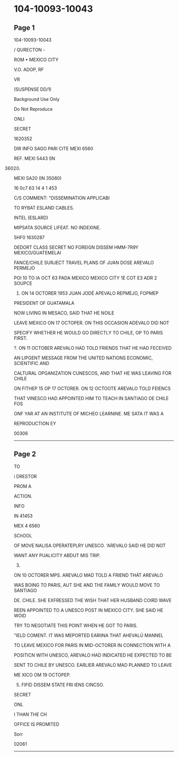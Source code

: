 # 104-10093-10043

## Page 1

104-10093-10043

/ QURECTON -

ROM • MEXICO CITY

V.O. ADOP, RF

VR

(SUSPENSE DD/1)

Background Use Only

Do Not Reproduce

ONLI

SECRET

1620352

DIR INFO SAGO PARI CITE MEXI 6560

REF. MEXI 5443 (IN

36020)

MEXI SA20 (IN 35080)

16 0c7 63 14 4 1 453

C/S COMMENT: "DISSEMINATION APPLICABI

TO RYBAT ESLAND CABLES.

INTEL (ESLARD)

MIPSATA SOURCE LIFEAT. NO INDEXINE.

5HF0 1630287

DEDORT CLASS SECRET NO FOREIGN DISSEM HMM-7R9Y MEXICO/GUATEMELAI

FANCE/CHILE SURJECT TRAVEL PLANS OF JUAN DOSE AREVALO PERMEJO

POI 10 TO lA OCT 63 PADA MEXICO MEXICO CITY 1E COT E3 ADR 2 SOUPCE

1. ON 14 OCTORER 1953 JUAN JODÉ APEVALO REPMEJO, FOPMEP

PRESIDENT OF GUATAMALA

NOW LIVING IN MESACO, SAID THAT HE NOILE

LEAVE MEXICO ON 17 OCTOPER. ON THIS OCCASION ADEVALO DID NOT

SPECIFY WHETHER HE WOULD GO DIRECTLY TO CHILE, OP TO PARIS FIRST.

?. ON 11 OCTOBER AREVALO HAD TOLD FRIENDS THAT HE HAD FECEIVED

AN LIPGENT MESSAGE FROM THE UNITED NATIONS ECONOMIC, SCIENTIFIC AND

CALTURAL OPGANIZATION CUNESCOS, AND THAT HE WAS LEAVING FOR CHILE

ON FITHEP 15 OP 17 OCTORER. ON 12 OCTOOTE AREVALO TOLD FEIENCS

THAT VINESCO HAD APPOINTED HIM TO TEACH IN SANTIAGO DE CHILE FOS

ONF YAR AT AN INSTITUTE OF MICHEO LEARNINE. ME SATA IT WAS A

REPRODUCTION EY

00306

---

## Page 2

TO

i DRESTOR

PROM A

ACTION.

INFO

IN 41453

MEX 4 6560

SChOOL

OF MOVE NALISA OPERATEPLRY UNESCO. 'AREVALO SAID HE DID NOT

WANT ANY PUALICITY ABDUT MIS TRIP.

3.

ON 10 OCTORER MPS. AREVALO MAD TOLD A FRIEND THÁT AREVALO

WAS BOING TO PARIS, AUT SHE AND THE FAMILY WOULD MOVE TO SANTIAGO

DE. CHILE. SHE EXFRESSED THE WISH THAT HER HUSBAND COIRD WAVE

REEN APPOINTED TO A UNESCO POST IN MEXICO CITY. SHE SAID HE WOID

TRY TO NEGOTIATE THIS POINT WHEN HE GOT TO PARIS.

"IELD COMENT. IT WAS MEPORTED EARIINA THAT AHEVALÚ MANNEL

TO LEAVE MEXICO FOR PARIS IN MID-OCTORER IN CONNECTION WITH A

POSITICN WITH UNESCO, AREVALO HAD INDICATED HE EXPECTED TO BE

SENT TO CHILE BY UNESCO. EARLIER AREVALO MAD PLANNED TO LEAVE

ME XICO OM 19 OCTOPEP.

5. FIFID DISSEM STATE FRI IENS CINCSO.

SECRET

ONL

I THAN THE CH

OFFICE IS PROMITED

Sorr

02061

---

